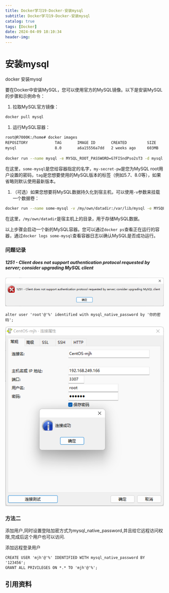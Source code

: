 ```yaml
---
title: Docker学习19-Docker-安装mysql
subtitle: Docker学习19-Docker-安装mysql
catalog: true
tags: [Docker]
date: 2024-04-09 18:10:34
header-img:
---
```


# 安装mysql


docker 安装mysql

要在Docker中安装MySQL，您可以使用官方的MySQL镜像。以下是安装MySQL的步骤和示例命令：

1. 拉取MySQL官方镜像：

```bash
docker pull mysql
```

1. 运行MySQL容器：

```bash
root@R7000K:/home# docker images
REPOSITORY            TAG       IMAGE ID       CREATED         SIZE
mysql                 8.0       a6a15556a7dd   2 weeks ago     603MB

docker run --name mysql -e MYSQL_ROOT_PASSWORD=G7FISndPso2sT3 -d mysql:8.0
```

在这里，`some-mysql`是您给容器指定的名字，`my-secret-pw`是您为MySQL root用户设置的密码，`tag`是您想要使用的MySQL版本的标签（例如5.7、8.0等），如果省略则默认使用最新版本。

1. （可选）如果您想要将MySQL数据持久化到宿主机，可以使用`-v`参数来挂载一个数据卷：

```bash
docker run --name some-mysql -v /my/own/datadir:/var/lib/mysql -e MYSQL_ROOT_PASSWORD=my-secret-pw -d mysql:tag
```

在这里，`/my/own/datadir`是宿主机上的目录，用于存储MySQL数据。

以上步骤会启动一个新的MySQL容器。您可以通过`docker ps`查看正在运行的容器，通过`docker logs some-mysql`查看容器日志以确认MySQL是否成功运行。



### 问题记录

##### 1251 - Client does not support authentication protocol requested by server; consider upgrading MySQL client

![在这里插入图片描述](Docker学习19-Docker-安装mysql/a18cbf8fb8884e3f8520ea89af9f6687.png)

`alter user 'root'@'%' identified with mysql_native_password by '你的密码';`

![在这里插入图片描述](Docker学习19-Docker-安装mysql/51135f4f73554f83b0f1c4963cb04597.png)

### 方法二

添加用户,同时设置登陆加密方式为mysql_native_password,并且给它远程访问权限,完成后这个用户也可以访问.

添加远程登录用户

~~~
CREATE USER 'mjh'@'%' IDENTIFIED WITH mysql_native_password BY '123456';
GRANT ALL PRIVILEGES ON *.* TO 'mjh'@'%';
~~~






## 引用资料

>
>
>
